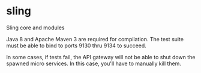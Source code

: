 # sling
Sling core and modules

Java 8 and Apache Maven 3 are required for compilation.
The test suite must be able to bind to ports 9130 thru 9134 to succeed.

In some cases, if tests fail, the API gateway will not be able to shut down
the spawned micro services. In this case, you'll have to manually kill them.

